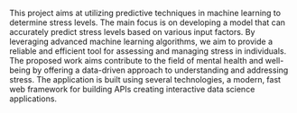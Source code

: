 This project aims at utilizing predictive techniques in machine learning to determine stress levels. The main focus is on developing a model that can accurately predict stress levels based on various input factors. By leveraging advanced machine learning algorithms, we aim to provide a reliable and efficient tool for assessing and managing stress in individuals.
The proposed work aims contribute to the field of mental health and well-being by offering a data-driven approach to understanding and addressing stress. The application is built using several technologies, a modern, fast web framework for building APIs creating interactive data science applications.

